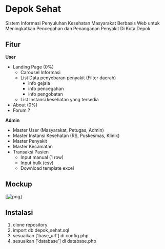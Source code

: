 # Depok Sehat

Sistem Informasi Penyuluhan Kesehatan Masyarakat Berbasis Web untuk Meningkatkan Pencegahan dan Penanganan Penyakit Di Kota Depok

## Fitur

**User**
- Landing Page (0%)
  - Carousel Informasi
  - List Data penyebaran penyakit (Filter daerah)
    - info gejala
    - info pencegahan
    - info pengobatan
  - List Instansi kesehatan yang tersedia
- About (0%)
- Forum ?

**Admin**
- Master User (Masyarakat, Petugas, Admin)
- Master Instansi Kesehatan (RS, Puskesmas, Klinik)
- Master Penyakit
- Master Kecamatan
- Transaksi Pasien
  - Input manual (1 row)
  - Input bulk (csv)
  - Download template excel

## Mockup
[![png](<https://raw.githubusercontent.com/winklesen/depok-sehat/master/mockup/v1.png>)]



## Instalasi

1. clone repository
2. import db depok_sehat.sql
3. sesuaikan ['base_url'] di config.php
4. sesuaikan ['database'] di database.php
